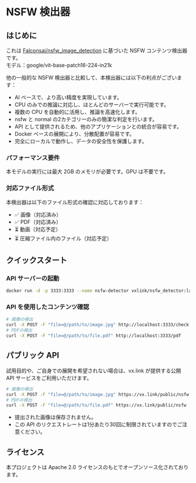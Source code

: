 # NSFW 検出器

## はじめに

これは [Falconsai/nsfw_image_detection](https://huggingface.co/Falconsai/nsfw_image_detection) に基づいた NSFW コンテンツ検出器です。  
モデル：google/vit-base-patch16-224-in21k

他の一般的な NSFW 検出器と比較して、本検出器には以下の利点がございます：

* AI ベースで、より高い精度を実現しています。
* CPU のみでの推論に対応し、ほとんどのサーバーで実行可能です。
* 複数の CPU を自動的に活用し、推論を高速化します。
* nsfw と normal の2カテゴリーのみの簡潔な判定を行います。
* API として提供されるため、他のアプリケーションとの統合が容易です。
* Docker ベースの展開により、分散配置が容易です。
* 完全にローカルで動作し、データの安全性を保護します。

### パフォーマンス要件

本モデルの実行には最大 2GB のメモリが必要です。GPU は不要です。

### 対応ファイル形式

本検出器は以下のファイル形式の確認に対応しております：

* ✅ 画像（対応済み）
* ✅ PDF（対応済み）
* ⏳ 動画（対応予定）
* ⏳ 圧縮ファイル内のファイル（対応予定）

## クイックスタート

### API サーバーの起動

```bash
docker run -d -p 3333:3333 --name nsfw-detector vxlink/nsfw_detector:latest
```

### API を使用したコンテンツ確認

```bash
# 画像の検出
curl -X POST -F "file=@/path/to/image.jpg" http://localhost:3333/check
# PDFの検出
curl -X POST -F "file=@/path/to/file.pdf" http://localhost:3333/pdf
```

## パブリック API

試用目的や、ご自身での展開を希望されない場合は、vx.link が提供する公開 API サービスをご利用いただけます。

```bash
# 画像の検出
curl -X POST -F "file=@/path/to/image.jpg" https://vx.link/public/nsfw
# PDFの検出
curl -X POST -F "file=@/path/to/file.pdf" https://vx.link/public/nsfw
```

* 提出された画像は保存されません。
* この API のリクエストレートは1分あたり30回に制限されていますのでご注意ください。

## ライセンス

本プロジェクトは Apache 2.0 ライセンスのもとでオープンソース化されております。
